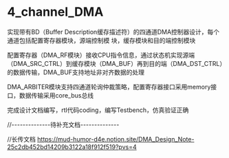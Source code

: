 # 4_channel_DMA
实现带有BD（Buffer Description缓存描述符）的四通道DMA控制器设计，每个通道包括配置寄存器模块，源端控制模 块，缓存模块和目的端控制模块

配置寄存器（DMA_RF模块）接收CPU指令信息，通过状态机实现源端（DMA_SRC_CTRL）到缓存模块（DMA_BUF）再到目的端（DMA_DST_CTRL）的数据传输，DMA_BUF支持地址非对齐数据的处理

DMA_ARBITER模块支持四通道轮询仲裁策略，配置寄存器接口采用memory接口，数据传输采用core_bus总线

完成设计文档编写，rtl代码coding，编写Testbench，仿真验证正确

//--------------待补充文档--------------

//长传文档
https://mud-humor-d4e.notion.site/DMA_Design_Note-25c2db452bd14209b3122a18f912f519?pvs=4
